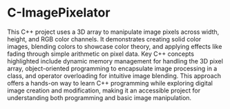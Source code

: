 # C-ImagePixelator

This C++ project uses a 3D array to manipulate image pixels across width, height, and RGB color channels. It demonstrates creating solid color images, blending colors to showcase color theory, and applying effects like fading through simple arithmetic on pixel data. Key C++ concepts highlighted include dynamic memory management for handling the 3D pixel array, object-oriented programming to encapsulate image processing in a class, and operator overloading for intuitive image blending. This approach offers a hands-on way to learn C++ programming while exploring digital image creation and modification, making it an accessible project for understanding both programming and basic image manipulation.
